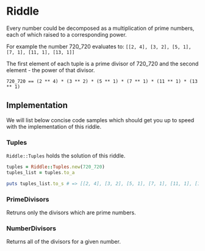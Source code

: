 # Riddle

Every number could be decomposed as a multiplication of prime numbers, each of which raised to a corresponding power.

For example the number 720_720 evaluates to:
`[[2, 4], [3, 2], [5, 1], [7, 1], [11, 1], [13, 1]]`

The first element of each tuple is a prime divisor of 720_720
and the second element - the power of that divisor.

```
720_720 == (2 ** 4) * (3 ** 2) * (5 ** 1) * (7 ** 1) * (11 ** 1) * (13 ** 1)
```

## Implementation

We will list below concise code samples which should get you up to speed with the
implementation of this riddle.

### Tuples
`Riddle::Tuples` holds the solution of this riddle.

```ruby
tuples = Riddle::Tuples.new(720_720)
tuples_list = tuples.to_a

puts tuples_list.to_s # => [[2, 4], [3, 2], [5, 1], [7, 1], [11, 1], [13, 1]]
```

### PrimeDivisors
Retruns only the divisors which are prime numbers.

### NumberDivisors
Returns all of the divisors for a given number.
